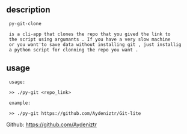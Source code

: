 
## description
```
 py-git-clone
 
 is a cli-app that clones the repo that you gived the link to 
 the script using argumants . If you have a very slow machine
 or you want'to save data without installing git , just installig
 a python script for clonning the repo you want .
```

## usage

```
 usage:
 
 >> ./py-git <repo_link>
 
 example:
 
 >> ./py-git https://github.com/Aydeniztr/Git-lite

```

  Github: https://github.com/Aydeniztr
